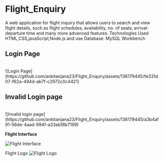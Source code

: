 # Flight_Enquiry
A web application for flight inquiry that allows users to search and view flight details, such as flight schedules, availability, no. of seats, arrival-departure time and many more advanced features. Technologies Used HTML,CSS,javaScript,Node.js and use Database: MySQL Workbench
<h2> Login Page  </h2> </br>
![Login Page](https://github.com/ankitanjana23/Flight_Enquiry/assets/136179445/fe331d07-f62a-494d-ab7f-c2972c0c4421)

<h2> Invalid Login page </h2> </br>
![lnvalid login page](https://github.com/ankitanjana23/Flight_Enquiry/assets/136179445/a3b4af91-56de-4aad-994f-a33ab18b7199)

<b> Flight Interface </b>

![Flight Interface](https://github.com/ankitanjana23/Flight_Enquiry/assets/136179445/e15fbf38-4422-4430-94ef-5aff91407d10)

Flight Logo 
![Flight Logo](https://github.com/ankitanjana23/Flight_Enquiry/assets/136179445/c74a5797-bae5-44e2-9633-c2e355b77cba)
